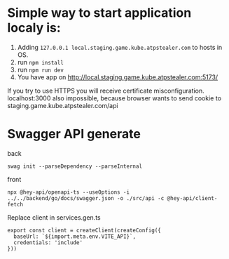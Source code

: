 # Simple way to start application localy is:
1) Adding `127.0.0.1 local.staging.game.kube.atpstealer.com`
to hosts in OS.
2) run `npm install`
3) run `npm run dev`
4) You have app on http://local.staging.game.kube.atpstealer.com:5173/

If you try to use HTTPS you will receive certificate misconfiguration. <br> 
localhost:3000 also impossible, because browser wants to send cookie to staging.game.kube.atpstealer.com/api

# Swagger API generate

back

```aiignore
swag init --parseDependency --parseInternal
```

front
```aiignore
npx @hey-api/openapi-ts --useOptions -i ../../backend/go/docs/swagger.json -o ./src/api -c @hey-api/client-fetch
```

Replace client in services.gen.ts

```aiignore
export const client = createClient(createConfig({
  baseUrl: `${import.meta.env.VITE_API}`,
  credentials: 'include'
}))
```
